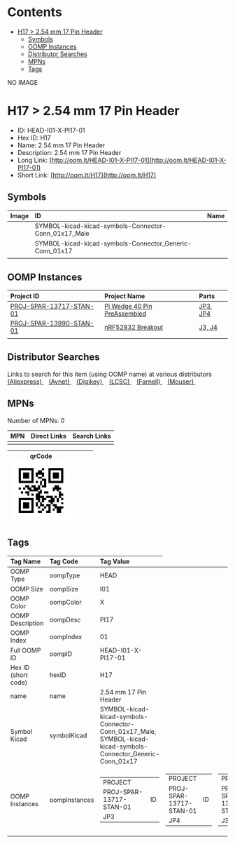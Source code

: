 



Contents
========

* [H17 > 2.54 mm 17 Pin Header](#h17--254-mm-17-pin-header)
	* [Symbols](#symbols)
	* [OOMP Instances](#oomp-instances)
	* [Distributor Searches](#distributor-searches)
	* [MPNs](#mpns)
	* [Tags](#tags)
  
NO IMAGE  
# H17 > 2.54 mm 17 Pin Header

- ID: HEAD-I01-X-PI17-01
- Hex ID: H17
- Name: 2.54 mm 17 Pin Header
- Description: 2.54 mm 17 Pin Header
- Long Link: [http://oom.lt/HEAD-I01-X-PI17-01](http://oom.lt/HEAD-I01-X-PI17-01)
- Short Link: [http://oom.lt/H17](http://oom.lt/H17)

## Symbols
  

|Image|ID|Name|
| :--- | :--- | :--- |
|![]()|SYMBOL-kicad-kicad-symbols-Connector-Conn_01x17_Male||
|![]()|SYMBOL-kicad-kicad-symbols-Connector_Generic-Conn_01x17||
||||

## OOMP Instances
  

|Project ID|Project Name|Parts|
| :--- | :--- | :--- |
|[PROJ-SPAR-13717-STAN-01](https://github.com/oomlout/oomlout_OOMP_projects_V2/tree/main/PROJ/SPAR/13717/STAN/01/)|[Pi Wedge 40 Pin PreAssembled](https://github.com/oomlout/oomlout_OOMP_projects_V2/tree/main/PROJ/SPAR/13717/STAN/01/)|[JP3, JP4](https://github.com/oomlout/oomlout_OOMP_projects_V2/tree/main/PROJ/SPAR/13717/STAN/01/)|
|[PROJ-SPAR-13990-STAN-01](https://github.com/oomlout/oomlout_OOMP_projects_V2/tree/main/PROJ/SPAR/13990/STAN/01/)|[nRF52832 Breakout](https://github.com/oomlout/oomlout_OOMP_projects_V2/tree/main/PROJ/SPAR/13990/STAN/01/)|[J3, J4](https://github.com/oomlout/oomlout_OOMP_projects_V2/tree/main/PROJ/SPAR/13990/STAN/01/)|
||||

## Distributor Searches
  
Links to search for this item (using OOMP name) at various distributors  
[(Aliexpress) ](https://www.aliexpress.com/wholesale?SearchText=11172.54+mm+17+Pin+Header)&nbsp;&nbsp;&nbsp;[(Avnet) ](https://www.avnet.com/shop/us/search/2.54+mm+17+Pin+Header)&nbsp;&nbsp;&nbsp;[(Digikey) ](https://www.digikey.co.uk/en/products/result?s=2.54+mm+17+Pin+Header)&nbsp;&nbsp;&nbsp;[(LCSC) ](https://www.lcsc.com/search?q=2.54+mm+17+Pin+Header)&nbsp;&nbsp;&nbsp;[(Farnell) ](https://uk.farnell.com/search?st=2.54+mm+17+Pin+Header)&nbsp;&nbsp;&nbsp;[(Mouser) ](https://www.mouser.com/c/?q=2.54+mm+17+Pin+Header)&nbsp;&nbsp;&nbsp;
## MPNs
  
Number of MPNs: 0  

|MPN|Direct Links|Search Links|
| :--- | :--- | :--- |
||||
  

|qrCode<br>[![](https://raw.githubusercontent.com/oomlout/oomlout_OOMP_parts_V2/main/HEAD/I01/X/PI17/01/qrCode_140.png)](https://github.com/oomlout/oomlout_OOMP_parts_V2/tree/main/HEAD/I01/X/PI17/01/qrCode.png)||||
| :---: | :---: | :---: | :---: |

## Tags
  

|Tag Name|Tag Code|Tag Value|
| :--- | :--- | :--- |
|OOMP Type|oompType|HEAD|
|OOMP Size|oompSize|I01|
|OOMP Color|oompColor|X|
|OOMP Description|oompDesc|PI17|
|OOMP Index|oompIndex|01|
|Full OOMP ID|oompID|HEAD-I01-X-PI17-01|
|Hex ID (short code)|hexID|H17|
|name|name|2.54 mm 17 Pin Header|
|Symbol Kicad|symbolKicad|SYMBOL-kicad-kicad-symbols-Connector-Conn_01x17_Male, SYMBOL-kicad-kicad-symbols-Connector_Generic-Conn_01x17|
|OOMP Instances|oompInstances|<table><tr><td>PROJECT</td></tr><tr><td> PROJ-SPAR-13717-STAN-01</td><td> ID</td></tr><tr><td> JP3</td></tr></table></td><td> <table><tr><td>PROJECT</td></tr><tr><td> PROJ-SPAR-13717-STAN-01</td><td> ID</td></tr><tr><td> JP4</td></tr></table></td><td> <table><tr><td>PROJECT</td></tr><tr><td> PROJ-SPAR-13990-STAN-01</td><td> ID</td></tr><tr><td> J3</td></tr></table></td><td> <table><tr><td>PROJECT</td></tr><tr><td> PROJ-SPAR-13990-STAN-01</td><td> ID</td></tr><tr><td> J4</td></tr></table>|
||||
